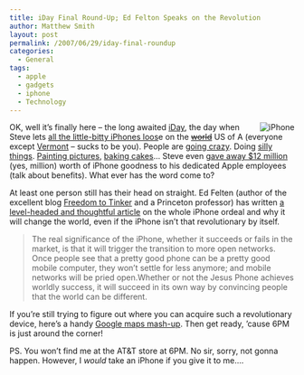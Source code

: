 ```yaml
---
title: iDay Final Round-Up; Ed Felton Speaks on the Revolution
author: Matthew Smith
layout: post
permalink: /2007/06/29/iday-final-roundup
categories:
  - General
tags:
  - apple
  - gadgets
  - iphone
  - Technology
---
```

<img src="http://digivation.net/wp-content/uploads/2007/06/iphone.jpg" alt="iPhone" align="right" />OK, well it&#8217;s finally here &#8211; the long awaited [iDay][1], the day when Steve lets [all the little-bitty iPhones loos][2]e on the [<strike>world</strike>][3] US of A (everyone except [Vermont][4] &#8211; sucks to be you). People are [going crazy][5]. Doing [silly things][6]. [Painting pictures][7], [baking cakes][8]&#8230; Steve even [gave away $12 million][9] (yes, million) worth of iPhone goodness to his dedicated Apple employees (talk about benefits). What ever has the word come to?

At least one person still has their head on straight. Ed Felten (author of the excellent blog [Freedom to Tinker][10] and a Princeton professor) has written [a level-headed and thoughtful article][11] on the whole iPhone ordeal and why it will change the world, even if the iPhone isn&#8217;t that revolutionary by itself.

> The real significance of the iPhone, whether it succeeds or fails in the market, is that it will trigger the transition to more open networks. Once people see that a pretty good phone can be a pretty good mobile computer, they won’t settle for less anymore; and mobile networks will be pried open.Whether or not the Jesus Phone achieves worldly success, it will succeed in its own way by convincing people that the world can be different.

If you&#8217;re still trying to figure out where you can acquire such a revolutionary device, here&#8217;s a handy [Google maps mash-up][12]. Then get ready, &#8217;cause 6PM is just around the corner!

PS. You won&#8217;t find me at the AT&T store at 6PM. No sir, sorry, not gonna happen. However, I *would* take an iPhone if you give it to me&#8230;.

 [1]: http://www.engadget.com/2007/06/29/iphone-multi-city-lineblog/
 [2]: http://www.engadget.com/2007/06/28/iphones-are-arriving-at-stores-being-unpacked/
 [3]: http://www.engadget.com/2007/06/29/3g-iphone-for-europe-to-be-announced-monday/
 [4]: http://www.gearlog.com/2007/03/ctia_2007_cingular_no_iphone_f.php
 [5]: http://www.engadget.com/2007/06/29/philadelphia-mayor-caught-camping-for-an-iphone/
 [6]: http://www.engadget.com/2007/06/28/iloser-retains-place-in-line-crisis-averted/
 [7]: http://www.boingboing.net/2007/06/28/the_passion_of_the_j.html
 [8]: http://www.flickr.com/photos/51642269@N00/377059535/
 [9]: http://www.engadget.com/2007/06/28/jobs-pulls-an-oprah-12m-in-iphones-for-all-apple-employees/
 [10]: http://www.freedom-to-tinker.com/
 [11]: http://
 [12]: http://iphone.findnearby.net/
